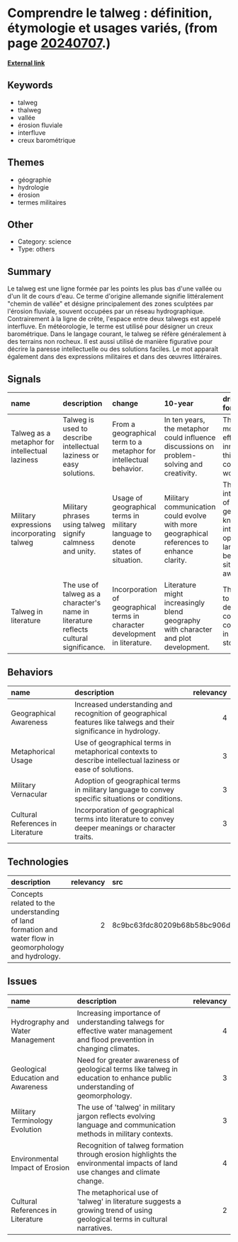 # __Comprendre le talweg : définition, étymologie et usages variés__, (from page [20240707](https://kghosh.substack.com/p/20240707).)

__[External link](https://fr.wikipedia.org/wiki/Talweg)__



## Keywords

* talweg
* thalweg
* vallée
* érosion fluviale
* interfluve
* creux barométrique

## Themes

* géographie
* hydrologie
* érosion
* termes militaires

## Other

* Category: science
* Type: others

## Summary

Le talweg est une ligne formée par les points les plus bas d'une vallée ou d'un lit de cours d'eau. Ce terme d'origine allemande signifie littéralement "chemin de vallée" et désigne principalement des zones sculptées par l'érosion fluviale, souvent occupées par un réseau hydrographique. Contrairement à la ligne de crête, l'espace entre deux talwegs est appelé interfluve. En météorologie, le terme est utilisé pour désigner un creux barométrique. Dans le langage courant, le talweg se réfère généralement à des terrains non rocheux. Il est aussi utilisé de manière figurative pour décrire la paresse intellectuelle ou des solutions faciles. Le mot apparaît également dans des expressions militaires et dans des œuvres littéraires.

## Signals

| name                                           | description                                                                           | change                                                                          | 10-year                                                                                   | driving-force                                                                                         |   relevancy |
|:-----------------------------------------------|:--------------------------------------------------------------------------------------|:--------------------------------------------------------------------------------|:------------------------------------------------------------------------------------------|:------------------------------------------------------------------------------------------------------|------------:|
| Talweg as a metaphor for intellectual laziness | Talweg is used to describe intellectual laziness or easy solutions.                   | From a geographical term to a metaphor for intellectual behavior.               | In ten years, the metaphor could influence discussions on problem-solving and creativity. | The need for more efficient and innovative thinking in a complex world.                               |           3 |
| Military expressions incorporating talweg      | Military phrases using talweg signify calmness and unity.                             | Usage of geographical terms in military language to denote states of situation. | Military communication could evolve with more geographical references to enhance clarity. | The integration of geographical knowledge into operational language for better situational awareness. |           2 |
| Talweg in literature                           | The use of talweg as a character's name in literature reflects cultural significance. | Incorporation of geographical terms in character development in literature.     | Literature might increasingly blend geography with character and plot development.        | The desire to create deeper contextual connections in storytelling.                                   |           4 |

## Behaviors

| name                              | description                                                                                                        |   relevancy |
|:----------------------------------|:-------------------------------------------------------------------------------------------------------------------|------------:|
| Geographical Awareness            | Increased understanding and recognition of geographical features like talwegs and their significance in hydrology. |           4 |
| Metaphorical Usage                | Use of geographical terms in metaphorical contexts to describe intellectual laziness or ease of solutions.         |           3 |
| Military Vernacular               | Adoption of geographical terms in military language to convey specific situations or conditions.                   |           3 |
| Cultural References in Literature | Incorporation of geographical terms into literature to convey deeper meanings or character traits.                 |           3 |

## Technologies

| description                                                                                            |   relevancy | src                              |
|:-------------------------------------------------------------------------------------------------------|------------:|:---------------------------------|
| Concepts related to the understanding of land formation and water flow in geomorphology and hydrology. |           2 | 8c9bc63fdc80209b68b58bc906d88c73 |

## Issues

| name                               | description                                                                                                                  |   relevancy |
|:-----------------------------------|:-----------------------------------------------------------------------------------------------------------------------------|------------:|
| Hydrography and Water Management   | Increasing importance of understanding talwegs for effective water management and flood prevention in changing climates.     |           4 |
| Geological Education and Awareness | Need for greater awareness of geological terms like talweg in education to enhance public understanding of geomorphology.    |           3 |
| Military Terminology Evolution     | The use of 'talweg' in military jargon reflects evolving language and communication methods in military contexts.            |           3 |
| Environmental Impact of Erosion    | Recognition of talweg formation through erosion highlights the environmental impacts of land use changes and climate change. |           4 |
| Cultural References in Literature  | The metaphorical use of 'talweg' in literature suggests a growing trend of using geological terms in cultural narratives.    |           2 |